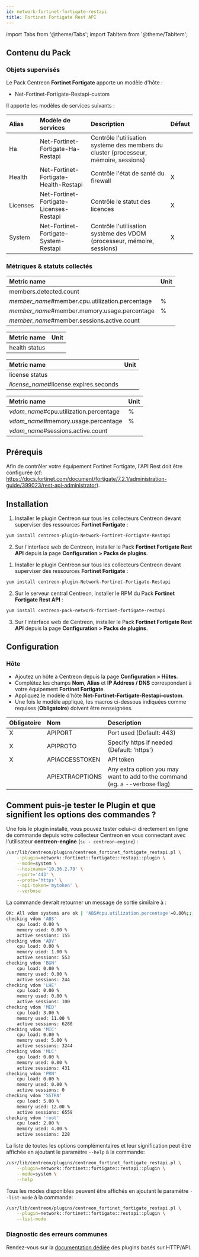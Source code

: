 ```yaml
---
id: network-fortinet-fortigate-restapi
title: Fortinet Fortigate Rest API
---
```

import Tabs from '@theme/Tabs';
import TabItem from '@theme/TabItem';

## Contenu du Pack

### Objets supervisés

Le Pack Centreon **Fortinet Fortigate** apporte un modèle d'hôte :
* Net-Fortinet-Fortigate-Restapi-custom

Il apporte les modèles de services suivants :

| Alias    | Modèle de services                      | Description                                                                           | Défaut  |
|:---------|:----------------------------------------|:--------------------------------------------------------------------------------------|:--------|
| Ha       | Net-Fortinet-Fortigate-Ha-Restapi       | Contrôle l'utilisation système des members du cluster (processeur, mémoire, sessions) |         |
| Health   | Net-Fortinet-Fortigate-Health-Restapi   | Contrôle l'état de santé du firewall                                                 | X       |
| Licenses | Net-Fortinet-Fortigate-Licenses-Restapi | Contrôle le statut des licences                                                       | X       |
| System   | Net-Fortinet-Fortigate-System-Restapi   | Contrôle l'utilisation système des VDOM (processeur, mémoire, sessions)               | X       |

### Métriques & statuts collectés

<Tabs groupId="sync">
<TabItem value="Ha" label="Ha">

| Metric name                                     | Unit  |
| :---------------------------------------------- | :---- |
| members.detected.count                          |       |
| *member_name*#member.cpu.utilization.percentage | %     |
| *member_name*#member.memory.usage.percentage    | %     |
| *member_name*#member.sessions.active.count      |       |

</TabItem>
<TabItem value="Health" label="Health">

| Metric name   | Unit  |
| :-------------| :---- |
| health status |       |

</TabItem>
<TabItem value="Licenses" label="Licenses">

| Metric name                            | Unit  |
| :------------------------------------- | :---- |
| license status                         |       |
| *license_name*#license.expires.seconds |       |

</TabItem>
<TabItem value="System" label="System">

| Metric name                            | Unit  |
| :------------------------------------- | :---- |
| *vdom_name*#cpu.utilization.percentage | %     |
| *vdom_name*#memory.usage.percentage    | %     |
| *vdom_name*#sessions.active.count      |       |

</TabItem>
</Tabs>

## Prérequis

Afin de contrôler votre équipement Fortinet Fortigate, l'API Rest doit être configurée (cf: https://docs.fortinet.com/document/fortigate/7.2.1/administration-guide/399023/rest-api-administrator).

## Installation

<Tabs groupId="sync">
<TabItem value="Online License" label="Online License">

1. Installer le plugin Centreon sur tous les collecteurs Centreon devant superviser des ressources **Fortinet Fortigate** :

```bash
yum install centreon-plugin-Network-Fortinet-Fortigate-Restapi
```

2. Sur l'interface web de Centreon, installer le Pack **Fortinet Fortigate Rest API** depuis la page **Configuration > Packs de plugins**.

</TabItem>
<TabItem value="Offline License" label="Offline License">

1. Installer le plugin Centreon sur tous les collecteurs Centreon devant superviser des ressources **Fortinet Fortigate** :

```bash
yum install centreon-plugin-Network-Fortinet-Fortigate-Restapi
```

2. Sur le serveur central Centreon, installer le RPM du Pack **Fortinet Fortigate Rest API** :

```bash
yum install centreon-pack-network-fortinet-fortigate-restapi
```

3. Sur l'interface web de Centreon, installer le Pack **Fortinet Fortigate Rest API** depuis la page **Configuration > Packs de plugins**.

</TabItem>
</Tabs>

## Configuration

### Hôte

* Ajoutez un hôte à Centreon depuis la page **Configuration > Hôtes**.
* Complétez les champs **Nom**, **Alias** et **IP Address / DNS** correspondant à votre équipement **Fortinet Fortigate**.
* Appliquez le modèle d'hôte **Net-Fortinet-Fortigate-Restapi-custom**.
* Une fois le modèle appliqué, les macros ci-dessous indiquées comme requises (**Obligatoire**) doivent être renseignées.

| Obligatoire | Nom             | Description                                                                |
| :---------- | :-------------- | :------------------------------------------------------------------------- |
| X           | APIPORT         | Port used (Default: 443)                                                   |
| X           | APIPROTO        | Specify https if needed (Default: 'https')                                 |
| X           | APIACCESSTOKEN  | API token                                                                  |
|             | APIEXTRAOPTIONS | Any extra option you may want to add to the command (eg. a --verbose flag) |

## Comment puis-je tester le Plugin et que signifient les options des commandes ? 

Une fois le plugin installé, vous pouvez tester celui-ci directement en ligne
de commande depuis votre collecteur Centreon en vous connectant avec
l'utilisateur **centreon-engine** (`su - centreon-engine`) :

```bash
/usr/lib/centreon/plugins/centreon_fortinet_fortigate_restapi.pl \
    --plugin=network::fortinet::fortigate::restapi::plugin \
    --mode=system \
    --hostname='10.30.2.79' \
    --port='443' \
    --proto='https' \
    --api-token='mytoken' \
    --verbose
```

La commande devrait retourner un message de sortie similaire à :

```bash
OK: All vdom systems are ok | 'ABS#cpu.utilization.percentage'=0.00%;;;0;100 'ABS#memory.usage.percentage'=0.00%;;;0;100 'ABS#sessions.active.count'=155;;;0; 'ADV#cpu.utilization.percentage'=0.00%;;;0;100 'ADV#memory.usage.percentage'=1.00%;;;0;100 'ADV#sessions.active.count'=553;;;0; 'BGN#cpu.utilization.percentage'=0.00%;;;0;100 'BGN#memory.usage.percentage'=0.00%;;;0;100 'BGN#sessions.active.count'=244;;;0; 'LHE#cpu.utilization.percentage'=0.00%;;;0;100 'LHE#memory.usage.percentage'=0.00%;;;0;100 'LHE#sessions.active.count'=100;;;0; 'MED#cpu.utilization.percentage'=3.00%;;;0;100 'MED#memory.usage.percentage'=11.00%;;;0;100 'MED#sessions.active.count'=6280;;;0; 'MIC#cpu.utilization.percentage'=0.00%;;;0;100 'MIC#memory.usage.percentage'=5.00%;;;0;100 'MIC#sessions.active.count'=3244;;;0; 'MLC#cpu.utilization.percentage'=0.00%;;;0;100 'MLC#memory.usage.percentage'=0.00%;;;0;100 'MLC#sessions.active.count'=431;;;0; 'PRN#cpu.utilization.percentage'=0.00%;;;0;100 'PRN#memory.usage.percentage'=0.00%;;;0;100 'PRN#sessions.active.count'=0;;;0; 'SSTRN#cpu.utilization.percentage'=5.00%;;;0;100 'SSTRN#memory.usage.percentage'=12.00%;;;0;100 'SSTRN#sessions.active.count'=6559;;;0; 'root#cpu.utilization.percentage'=2.00%;;;0;100 'root#memory.usage.percentage'=4.00%;;;0;100 'root#sessions.active.count'=228;;;0;
checking vdom 'ABS'
    cpu load: 0.00 %
    memory used: 0.00 %
    active sessions: 155
checking vdom 'ADV'
    cpu load: 0.00 %
    memory used: 1.00 %
    active sessions: 553
checking vdom 'BGN'
    cpu load: 0.00 %
    memory used: 0.00 %
    active sessions: 244
checking vdom 'LHE'
    cpu load: 0.00 %
    memory used: 0.00 %
    active sessions: 100
checking vdom 'MED'
    cpu load: 3.00 %
    memory used: 11.00 %
    active sessions: 6280
checking vdom 'MIC'
    cpu load: 0.00 %
    memory used: 5.00 %
    active sessions: 3244
checking vdom 'MLC'
    cpu load: 0.00 %
    memory used: 0.00 %
    active sessions: 431
checking vdom 'PRN'
    cpu load: 0.00 %
    memory used: 0.00 %
    active sessions: 0
checking vdom 'SSTRN'
    cpu load: 5.00 %
    memory used: 12.00 %
    active sessions: 6559
checking vdom 'root'
    cpu load: 2.00 %
    memory used: 4.00 %
    active sessions: 228
```

La liste de toutes les options complémentaires et leur signification peut être
affichée en ajoutant le paramètre `--help` à la commande:

```bash
/usr/lib/centreon/plugins/centreon_fortinet_fortigate_restapi.pl \
    --plugin=network::fortinet::fortigate::restapi::plugin \
    --mode=system \
    --help
```

Tous les modes disponibles peuvent être affichés en ajoutant le paramètre 
`--list-mode` à la commande:

```bash
/usr/lib/centreon/plugins/centreon_fortinet_fortigate_restapi.pl \
    --plugin=network::fortinet::fortigate::restapi::plugin \
    --list-mode
```

### Diagnostic des erreurs communes

Rendez-vous sur la [documentation dédiée](../getting-started/how-to-guides/troubleshooting-plugins.md#http-and-api-checks)
des plugins basés sur HTTP/API.
